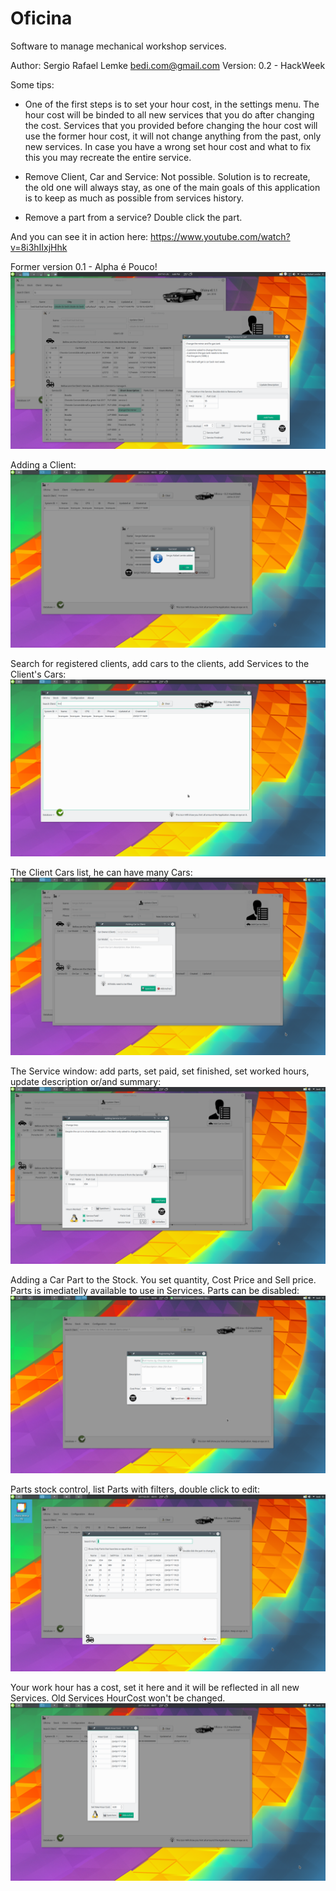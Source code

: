 # Oficina

Software to manage mechanical workshop services.

Author: Sergio Rafael Lemke <bedi.com@gmail.com>
Version: 0.2 - HackWeek

Some tips:

* One of the first steps is to set your hour cost, in the settings menu. 
The hour cost will be binded to all new services that you do after changing the cost. 
Services that you provided before changing the hour cost will use the former hour cost, 
it will not change anything from the past, only new services. In case you have a wrong
set hour cost and what to fix this you may recreate the entire service.

* Remove Client, Car and Service: Not possible. Solution is to recreate, the old one will always stay, 
as one of the main goals of this application is to keep as much as possible from services history.

* Remove a part from a service? Double click the part.

And you can see it in action here: 
https://www.youtube.com/watch?v=8i3hIIxjHhk

Former version 0.1 - Alpha é Pouco!
![Alt text](/images/Screenshots/Oficina-0.1-Alpha_eh_Pouco.png)

Adding a Client:
![Alt text](/images/Screenshots/Oficina_Add_Client.png)

Search for registered clients, add cars to the clients, add Services to the Client's Cars:
![Alt text](/images/Screenshots/Oficina-0.2-HackWeek.png)

The Client Cars list, he can have many Cars:
![Alt text](/images/Screenshots/Oficina_ClientAddCar.png)

The Service window: add parts, set paid, set finished, set worked hours, update description or/and summary:
![Alt text](/images/Screenshots/Oficina_editing_A_Service.png)

Adding a Car Part to the Stock. You set quantity, Cost Price and Sell price. Parts is imediatelly available to use in Services. Parts can be disabled:
![Alt text](/images/Screenshots/Oficina_Stock_AddPart.png)

Parts stock control, list Parts with filters, double click to edit:
![Alt text](/images/Screenshots/Oficina_Stock_Control.png)

Your work hour has a cost, set it here and it will be reflected in all new Services. Old Services HourCost won't be changed.
![Alt text](/images/Screenshots/Oficina_HourCost.png)
